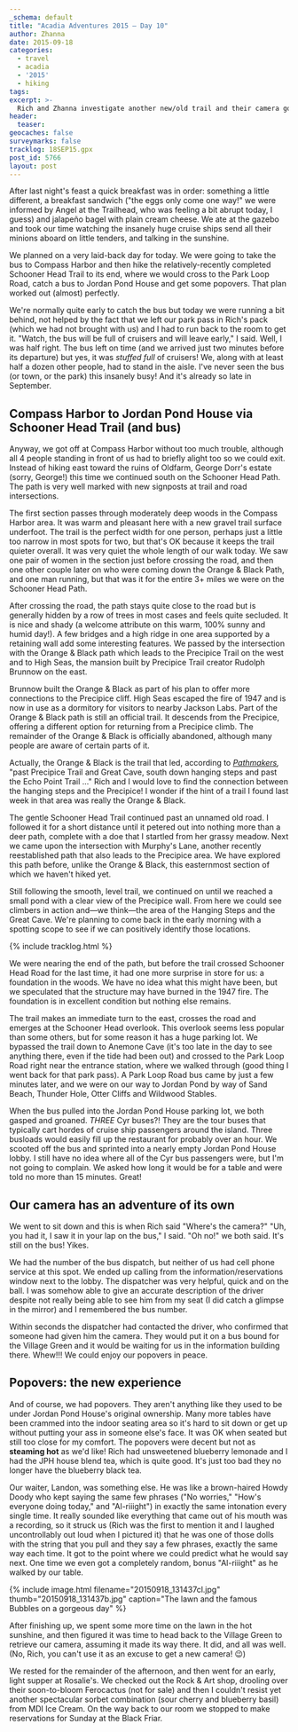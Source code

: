 ```yaml
---
_schema: default
title: "Acadia Adventures 2015 – Day 10"
author: Zhanna
date: 2015-09-18
categories:
  - travel
  - acadia
  - '2015'
  - hiking
tags:
excerpt: >-
  Rich and Zhanna investigate another new/old trail and their camera goes on an adventure of its own!
header:
  teaser:
geocaches: false
surveymarks: false
tracklog: 18SEP15.gpx
post_id: 5766
layout: post                  
---
```


After last night's feast a quick breakfast was in order: something a little different, a breakfast sandwich ("the eggs only come one way!" we were informed by Angel at the Trailhead, who was feeling a bit abrupt today, I guess) and jalapeño bagel with plain cream cheese. We ate at the gazebo and took our time watching the insanely huge cruise ships send all their minions aboard on little tenders, and talking in the sunshine. 

We planned on a very laid-back day for today. We were going to take the bus to Compass Harbor and then hike the relatively-recently completed Schooner Head Trail to its end, where we would cross to the Park Loop Road, catch a bus to Jordan Pond House and get some popovers. That plan worked out (almost) perfectly.

We're normally quite early to catch the bus but today we were running a bit behind, not helped by the fact that we left our park pass in Rich's pack (which we had not brought with us) and I had to run back to the room to get it. "Watch, the bus will be full of cruisers and will leave early," I said. Well, I was half right. The bus left on time (and we arrived just two minutes before its departure) but yes, it was _stuffed full_ of cruisers! We, along with at least half a dozen other people, had to stand in the aisle. I've never seen the bus (or town, or the park) this insanely busy! And it's already so late in September.

## Compass Harbor to Jordan Pond House via Schooner Head Trail (and bus)

Anyway, we got off at Compass Harbor without too much trouble, although all 4 people standing in front of us had to briefly alight too so we could exit. Instead of hiking east toward the ruins of Oldfarm, George Dorr's estate (sorry, George!) this time we continued south on the Schooner Head Path. The path is very well marked with new signposts at trail and road intersections. 

The first section passes through moderately deep woods in the Compass Harbor area. It was warm and pleasant here with a new gravel trail surface underfoot. The trail is the perfect width for one person, perhaps just a little too narrow in most spots for two, but that's OK because it keeps the trail quieter overall. It was very quiet the whole length of our walk today. We saw one pair of women in the section just before crossing the road, and then one other couple later on who were coming down the Orange & Black Path, and one man running, but that was it for the entire 3+ miles we were on the Schooner Head Path.

After crossing the road, the path stays quite close to the road but is generally hidden by a row of trees in most cases and feels quite secluded. It is nice and shady (a welcome attribute on this warm, 100% sunny and humid day!). A few bridges and a high ridge in one area supported by a retaining wall add some interesting features. We passed by the intersection with the Orange & Black path which leads to the Precipice Trail on the west and to High Seas, the mansion built by Precipice Trail creator Rudolph Brunnow on the east. 

Brunnow built the Orange & Black as part of his plan to offer more connections to the Precipice cliff. High Seas escaped the fire of 1947 and is now in use as a dormitory for visitors to nearby Jackson Labs. Part of the Orange & Black path is still an official trail. It descends from the Precipice, offering a different option for returning from a Precipice climb. The remainder of the Orange & Black is officially abandoned, although many people are aware of certain parts of it. 

Actually, the Orange & Black is the trail that led, according to _[Pathmakers](https://archive.org/stream/pathmakerscultur00brow#page/252/mode/2up/search/orange+and+black),_ "past Precipice Trail and Great Cave, south down hanging steps and past the Echo Point Trail ..." Rich and I would love to find the connection between the hanging steps and the Precipice! I wonder if the hint of a trail I found last week in that area was really the Orange & Black.

The gentle Schooner Head Trail continued past an unnamed old road. I followed it for a short distance until it petered out into nothing more than a deer path, complete with a doe that I startled from her grassy meadow. Next we came upon the intersection with Murphy's Lane, another recently reestablished path that also leads to the Precipice area. We have explored this path before, unlike the Orange & Black, this easternmost section of which we haven't hiked yet.

Still following the smooth, level trail, we continued on until we reached a small pond with a clear view of the Precipice wall. From here we could see climbers in action and—we think—the area of the Hanging Steps and the Great Cave. We're planning to come back in the early morning with a spotting scope to see if we can positively identify those locations.

{% include tracklog.html %}

We were nearing the end of the path, but before the trail crossed Schooner Head Road for the last time, it had one more surprise in store for us: a foundation in the woods. We have no idea what this might have been, but we speculated that the structure may have burned in the 1947 fire. The foundation is in excellent condition but nothing else remains.

The trail makes an immediate turn to the east, crosses the road and emerges at the Schooner Head overlook. This overlook seems less popular than some others, but for some reason it has a huge parking lot. We bypassed the trail down to Anemone Cave (it's too late in the day to see anything there, even if the tide had been out) and crossed to the Park Loop Road right near the entrance station, where we walked through (good thing I went back for that park pass). A Park Loop Road bus came by just a few minutes later, and we were on our way to Jordan Pond by way of Sand Beach, Thunder Hole, Otter Cliffs and Wildwood Stables.

When the bus pulled into the Jordan Pond House parking lot, we both gasped and groaned. _THREE_ Cyr buses?! They are the tour buses that typically cart hordes of cruise ship passengers around the island. Three busloads would easily fill up the restaurant for probably over an hour. We scooted off the bus and sprinted into a nearly empty Jordan Pond House lobby. I still have no idea where all of the Cyr bus passengers were, but I'm not going to complain. We asked how long it would be for a table and were told no more than 15 minutes. Great! 

## Our camera has an adventure of its own

We went to sit down and this is when Rich said "Where's the camera?" "Uh, you had it, I saw it in your lap on the bus," I said. "Oh no!" we both said. It's still on the bus! Yikes. 

We had the number of the bus dispatch, but neither of us had cell phone service at this spot. We ended up calling from the information/reservations window next to the lobby. The dispatcher was very helpful, quick and on the ball. I was somehow able to give an accurate description of the driver despite not really being able to see him from my seat (I did catch a glimpse in the mirror) and I remembered the bus number. 

Within seconds the dispatcher had contacted the driver, who confirmed that someone had given him the camera. They would put it on a bus bound for the Village Green and it would be waiting for us in the information building there. Whew!!! We could enjoy our popovers in peace.

## Popovers: the new experience

And of course, we had popovers. They aren't anything like they used to be under Jordan Pond House's original ownership. Many more tables have been crammed into the indoor seating area so it's hard to sit down or get up without putting your ass in someone else's face. It was OK when seated but still too close for my comfort. The popovers were decent but not as **steaming hot** as we'd like! Rich had unsweetened blueberry lemonade and I had the JPH house blend tea, which is quite good. It's just too bad they no longer have the blueberry black tea. 

Our waiter, Landon, was something else. He was like a brown-haired Howdy Doody who kept saying the same few phrases ("No worries," "How's everyone doing today," and "Al-riiight") in exactly the same intonation every single time. It really sounded like everything that came out of his mouth was a recording, so it struck us (Rich was the first to mention it and I laughed uncontrollably out loud when I pictured it) that he was one of those dolls with the string that you pull and they say a few phrases, exactly the same way each time. It got to the point where we could predict what he would say next. One time we even got a completely random, bonus "Al-riiight" as he walked by our table.

{% include image.html filename="20150918_131437cl.jpg" thumb="20150918_131437b.jpg" caption="The lawn and the famous Bubbles on a gorgeous day" %}

After finishing up, we spent some more time on the lawn in the hot sunshine, and then figured it was time to head back to the Village Green to retrieve our camera, assuming it made its way there. It did, and all was well. (No, Rich, you can't use it as an excuse to get a new camera! :wink:)

We rested for the remainder of the afternoon, and then went for an early, light supper at Rosalie's. We checked out the Rock & Art shop, drooling over their soon-to-bloom Ferocactus (not for sale) and then I couldn't resist yet another spectacular sorbet combination (sour cherry and blueberry basil) from MDI Ice Cream. On the way back to our room we stopped to make reservations for Sunday at the Black Friar.

